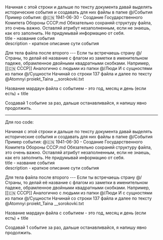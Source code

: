 Начиная с этой строки и дальше по тексту документа давай выделять исторические события и создавать для них файлы в папке @/События Пример события: @🇨🇳 1941-06-30 - Создание Государственного Комитета Обороны СССР.md Обязательно сохраняй структуру файла, это очень важно. Оставляй атрибут незаполненным, если не знаешь, как его заполнить. Не придумывай информацию от себя.  
title - название события  
description - краткое описание сути события  
  
Для тела файла после второго --- Если ты встречаешь страну @/Страны, то делай её название с флагом из заметки в именительном падеже, обрамленное двойными квадратными скобками. Например, [[🇨🇳 СССР]] Аналогично с людьми из папки @/Люди И с сущностями из папки @/Сущности Начинай со строки 137 файла и далее по тексту @Atomnyi proiekt_Taina __sorokovki.txt 

Название мардаун файла с событием - это год, месяц и день (если есть) + title  

Создавай 1 событие за раз, дальше останавливайся, я напишу явно продолжить.

---
Для roo code:

Начиная с этой строки и дальше по тексту документа давай выделять исторические события и создавать для них файлы в папке @/События Пример события: @🇨🇳 1941-06-30 - Создание Государственного Комитета Обороны СССР.md Обязательно сохраняй структуру файла, это очень важно. Оставляй атрибут незаполненным, если не знаешь, как его заполнить. Не придумывай информацию от себя.  
title - название события  
description - краткое описание сути события  
  
Для тела файла после второго --- Если ты встречаешь страну @/Страны, то делай её название с флагом из заметки в именительном падеже, обрамленное двойными квадратными скобками. Например, [[🇨🇳 СССР]] Аналогично с людьми из папки @/Люди И с сущностями из папки @/Сущности Начинай со строки 137 файла и далее по тексту @Atomnyi proiekt_Taina __sorokovki.txt 

Название мардаун файла с событием - это год, месяц и день (если есть) + title  

Создавай 1 событие за раз, дальше останавливайся, я напишу явно продолжить.